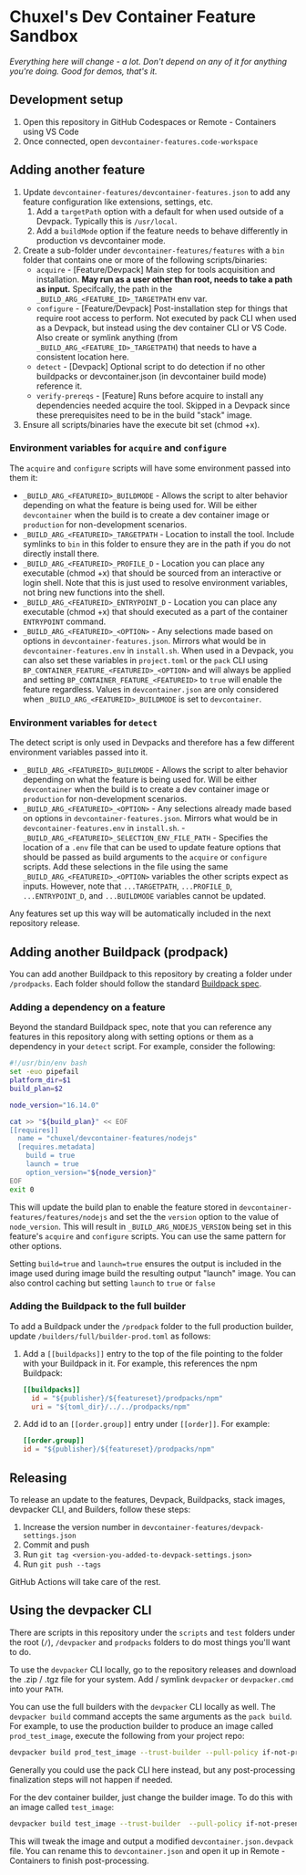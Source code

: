 # Chuxel's Dev Container Feature Sandbox

*Everything here will change - a lot. Don't depend on any of it for anything you're doing. Good for demos, that's it.*

## Development setup

1. Open this repository in GitHub Codespaces or Remote - Containers using VS Code
2. Once connected, open `devcontainer-features.code-workspace`

## Adding another feature

1. Update `devcontainer-features/devcontainer-features.json` to add any feature configuration like extensions, settings, etc.
    1. Add a `targetPath` option with a default for when used outside of a Devpack. Typically this is `/usr/local`.
    1. Add a `buildMode` option if the feature needs to behave differently in production vs devcontainer mode.
2. Create a sub-folder under `devcontainer-features/features` with a `bin` folder that contains one or more of the following scripts/binaries:
    - `acquire` - [Feature/Devpack] Main step for tools acquisition and installation. **May run as a user other than root, needs to take a path as input.** Specifcally, the path in the `_BUILD_ARG_<FEATURE_ID>_TARGETPATH` env var.
    - `configure` - [Feature/Devpack] Post-installation step for things that require root access to perform. Not executed by pack CLI when used as a Devpack, but instead using the dev container CLI or VS Code. Also create or symlink anything (from `_BUILD_ARG_<FEATURE_ID>_TARGETPATH`) that needs to have a consistent location here.
    - `detect` - [Devpack] Optional script to do detection if no other buildpacks or devcontainer.json (in devcontainer build mode) reference it.
    - `verify-prereqs` - [Feature] Runs before acquire to install any dependencies needed acquire the tool. Skipped in a Devpack since these prerequisites need to be in the build "stack" image.
2. Ensure all scripts/binaries have the execute bit set (chmod +x).

### Environment variables for `acquire` and `configure`

The `acquire` and `configure` scripts will have some environment passed into them it:

- `_BUILD_ARG_<FEATUREID>_BUILDMODE` - Allows the script to alter behavior depending on what the feature is being used for. Will be either `devcontainer` when the build is to create a dev container image or `production` for non-development scenarios.
- `_BUILD_ARG_<FEATUREID>_TARGETPATH` - Location to install the tool. Include symlinks to `bin` in this folder to ensure they are in the path if you do not directly install there.
- `_BUILD_ARG_<FEATUREID>_PROFILE_D` - Location you can place any executable (chmod +x) that should be sourced from an interactive or login shell. Note that this is just used to resolve environment variables, not bring new functions into the shell.
- `_BUILD_ARG_<FEATUREID>_ENTRYPOINT_D` - Location you can place any executable (chmod +x) that should executed as a part of the container `ENTRYPOINT` command.
- `_BUILD_ARG_<FEATUREID>_<OPTION>` - Any selections made based on options in `devcontainer-features.json`. Mirrors what would be in `devcontainer-features.env` in `install.sh`. When used in a Devpack, you can also set these variables in `project.toml` or the `pack` CLI using `BP_CONTAINER_FEATURE_<FEATUREID>_<OPTION>` and will always be applied and setting `BP_CONTAINER_FEATURE_<FEATUREID>` to `true` will enable the feature regardless. Values in `devcontainer.json` are only considered when `_BUILD_ARG_<FEATUREID>_BUILDMODE` is set to `devcontainer`.

### Environment variables for `detect`

The detect script is only used in Devpacks and therefore has a few different environment variables passed into it.

- `_BUILD_ARG_<FEATUREID>_BUILDMODE` - Allows the script to alter behavior depending on what the feature is being used for. Will be either `devcontainer` when the build is to create a dev container image or `production` for non-development scenarios.
- `_BUILD_ARG_<FEATUREID>_<OPTION>` - Any selections already made based on options in `devcontainer-features.json`. Mirrors what would be in `devcontainer-features.env` in `install.sh`.
-`_BUILD_ARG_<FEATUREID>_SELECTION_ENV_FILE_PATH` - Specifies the location of a `.env` file that can be used to update feature options that should be passed as build arguments to the `acquire` or `configure` scripts. Add these selections in the file using the same `_BUILD_ARG_<FEATUREID>_<OPTION>` variables the other scripts expect as inputs. However, note that `...TARGETPATH`, `...PROFILE_D`, `...ENTRYPOINT_D`, and `...BUILDMODE` variables cannot be updated.

Any features set up this way will be automatically included in the next repository release.

## Adding another Buildpack (prodpack)

You can add another Buildpack to this repository by creating a folder under `/prodpacks`. Each folder should follow the standard [Buildpack spec](https://buildpacks.io/).

### Adding a dependency on a feature

Beyond the standard Buildpack spec, note that you can reference any features in this repository along with setting options or them as a dependency in your `detect` script. For example, consider the following:

```bash
#!/usr/bin/env bash
set -euo pipefail
platform_dir=$1
build_plan=$2

node_version="16.14.0"

cat >> "${build_plan}" << EOF
[[requires]]
  name = "chuxel/devcontainer-features/nodejs"
  [requires.metadata]
    build = true
    launch = true
    option_version="${node_version}"
EOF
exit 0
```

This will update the build plan to enable the feature stored in `devcontainer-features/features/nodejs` and set the the `version` option to the value of `node_version`. This will result in `_BUILD_ARG_NODEJS_VERSION` being set in this feature's `acquire` and `configure` scripts. You can use the same pattern for other options.

Setting `build=true` and `launch=true` ensures the output is included in the image used during image build the resulting output "launch" image. You can also control caching but setting `launch` to `true` or `false`

### Adding the Buildpack to the full builder

To add a Buildpack under the `/prodpack` folder to the full production builder, update `/builders/full/builder-prod.toml` as follows:

1. Add a `[[buildpacks]]` entry to the top of the file pointing to the folder with your Buildpack in it. For example, this references the npm Buildpack: 

    ```toml
    [[buildpacks]]
      id = "${publisher}/${featureset}/prodpacks/npm"
      uri = "${toml_dir}/../../prodpacks/npm"
    ```

1. Add id to an `[[order.group]]` entry under `[[order]]`. For example: 

    ```toml
    [[order.group]]
    id = "${publisher}/${featureset}/prodpacks/npm"
    ```

## Releasing

To release an update to the features, Devpack, Buildpacks, stack images, devpacker CLI, and Builders, follow these steps:

1. Increase the version number in `devcontainer-features/devpack-settings.json`
2. Commit and push
3. Run `git tag <version-you-added-to-devpack-settings.json>`
4. Run `git push --tags`

GitHub Actions will take care of the rest.

## Using the devpacker CLI

There are scripts in this repository under the `scripts` and `test` folders under the root (`/`), `/devpacker` and `prodpacks` folders to do most things you'll want to do.

To use the `devpacker` CLI locally, go to the repository releases and download the .zip / .tgz file for your system. Add / symlink `devpacker` or `devpacker.cmd` into your `PATH`.

You can use the full builders with the `devpacker` CLI locally as well. The `devpacker build` command accepts the same arguments as the `pack build`. For example, to use the production builder to produce an image called `prod_test_image`, execute the following from your project repo:

```bash
devpacker build prod_test_image --trust-builder --pull-policy if-not-present --builder ghcr.io/chuxel/devcontainer-features/builder-prod-full
```

Generally you could use the pack CLI here instead, but any post-processing finalization steps will not happen if needed.

For the dev container builder, just change the builder image. To do this with an image called `test_image`:

```bash
devpacker build test_image --trust-builder  --pull-policy if-not-present --builder ghcr.io/chuxel/devcontainer-features/builder-devcontainer-full
```

This will tweak the image and output a modified `devcontainer.json.devpack` file. You can rename this to `devcontainer.json` and open it up in Remote - Containers to finish post-processing.

